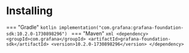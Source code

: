 # Installing

=== "Gradle"
    ```kotlin
    implementation("com.grafana:grafana-foundation-sdk:10.2.0-1730898296")
    ```
=== "Maven"
    ```xml
    <dependency>
        <groupId>com.grafana</groupId>
        <artifactId>grafana-foundation-sdk</artifactId>
        <version>10.2.0-1730898296</version>
    </dependency>
    ```
